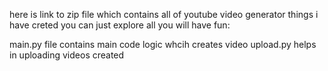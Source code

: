 here is link to zip file which contains all of youtube video generator things i have creted you can just explore all you will have fun:

main.py file contains main code logic whcih creates video
upload.py helps in uploading videos created


